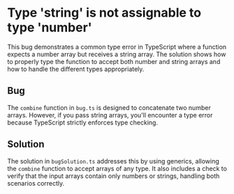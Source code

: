 # Type 'string' is not assignable to type 'number'
This bug demonstrates a common type error in TypeScript where a function expects a number array but receives a string array.  The solution shows how to properly type the function to accept both number and string arrays and how to handle the different types appropriately.

## Bug
The `combine` function in `bug.ts` is designed to concatenate two number arrays. However, if you pass string arrays, you'll encounter a type error because TypeScript strictly enforces type checking. 

## Solution
The solution in `bugSolution.ts` addresses this by using generics, allowing the `combine` function to accept arrays of any type. It also includes a check to verify that the input arrays contain only numbers or strings, handling both scenarios correctly. 